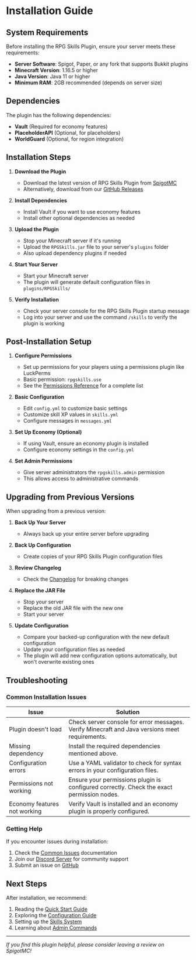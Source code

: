 # Installation Guide

## System Requirements

Before installing the RPG Skills Plugin, ensure your server meets these requirements:

- **Server Software**: Spigot, Paper, or any fork that supports Bukkit plugins
- **Minecraft Version**: 1.16.5 or higher
- **Java Version**: Java 11 or higher
- **Minimum RAM**: 2GB recommended (depends on server size)

## Dependencies

The plugin has the following dependencies:

- **Vault** (Required for economy features)
- **PlaceholderAPI** (Optional, for placeholders)
- **WorldGuard** (Optional, for region integration)

## Installation Steps

1. **Download the Plugin**
   - Download the latest version of RPG Skills Plugin from [SpigotMC](https://www.spigotmc.org/resources/rpgskills.XXXXX/)
   - Alternatively, download from our [GitHub Releases](https://github.com/frizzlenpop/RPGSkillsPlugin/releases)

2. **Install Dependencies**
   - Install Vault if you want to use economy features
   - Install other optional dependencies as needed

3. **Upload the Plugin**
   - Stop your Minecraft server if it's running
   - Upload the `RPGSkills.jar` file to your server's `plugins` folder
   - Also upload dependency plugins if needed

4. **Start Your Server**
   - Start your Minecraft server
   - The plugin will generate default configuration files in `plugins/RPGSkills/`

5. **Verify Installation**
   - Check your server console for the RPG Skills Plugin startup message
   - Log into your server and use the command `/skills` to verify the plugin is working

## Post-Installation Setup

1. **Configure Permissions**
   - Set up permissions for your players using a permissions plugin like LuckPerms
   - Basic permission: `rpgskills.use`
   - See the [Permissions Reference](permissions.md) for a complete list

2. **Basic Configuration**
   - Edit `config.yml` to customize basic settings
   - Customize skill XP values in `skills.yml`
   - Configure messages in `messages.yml`

3. **Set Up Economy (Optional)**
   - If using Vault, ensure an economy plugin is installed
   - Configure economy settings in the `config.yml`

4. **Set Admin Permissions**
   - Give server administrators the `rpgskills.admin` permission
   - This allows access to administrative commands

## Upgrading from Previous Versions

When upgrading from a previous version:

1. **Back Up Your Server**
   - Always back up your entire server before upgrading

2. **Back Up Configuration**
   - Create copies of your RPG Skills Plugin configuration files

3. **Review Changelog**
   - Check the [Changelog](../CHANGELOG.md) for breaking changes

4. **Replace the JAR File**
   - Stop your server
   - Replace the old JAR file with the new one
   - Start your server

5. **Update Configuration**
   - Compare your backed-up configuration with the new default configuration
   - Update your configuration files as needed
   - The plugin will add new configuration options automatically, but won't overwrite existing ones

## Troubleshooting

### Common Installation Issues

| Issue | Solution |
|-------|----------|
| Plugin doesn't load | Check server console for error messages. Verify Minecraft and Java versions meet requirements. |
| Missing dependency | Install the required dependencies mentioned above. |
| Configuration errors | Use a YAML validator to check for syntax errors in your configuration files. |
| Permissions not working | Ensure your permissions plugin is configured correctly. Check the exact permission nodes. |
| Economy features not working | Verify Vault is installed and an economy plugin is properly configured. |

### Getting Help

If you encounter issues during installation:

1. Check the [Common Issues](common_issues.md) documentation
2. Join our [Discord Server](https://discord.gg/rpgskills) for community support
3. Submit an issue on [GitHub](https://github.com/frizzlenpop/RPGSkillsPlugin/issues)

## Next Steps

After installation, we recommend:

1. Reading the [Quick Start Guide](quick_start.md)
2. Exploring the [Configuration Guide](configuration.md)
3. Setting up the [Skills System](skills_system.md)
4. Learning about [Admin Commands](admin_commands.md)

---

*If you find this plugin helpful, please consider leaving a review on SpigotMC!* 